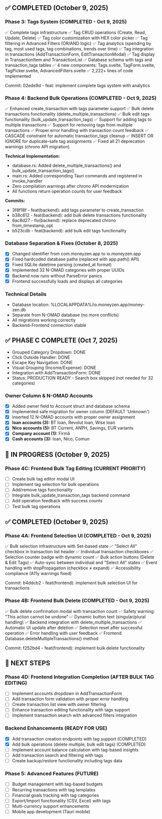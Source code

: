 
## ✅ COMPLETED (October 9, 2025)

### Phase 3: Tags System (COMPLETED - Oct 9, 2025)
✅ Complete tags infrastructure
✅ Tag CRUD operations (Create, Read, Update, Delete)
✅ Tag color customization with HEX color picker
✅ Tag filtering in Advanced Filters (OR/AND logic)
✅ Tag analytics (spending by tag, most used tags, tag combinations, trends over time)
✅ Tag integration in transactions (AddTransactionForm, EditTransactionModal)
✅ Tag display in TransactionItem and TransactionList
✅ Database schema with tags and transaction_tags tables
✅ 4 new components: Tags.svelte, TagForm.svelte, TagPicker.svelte, AdvancedFilters.svelte
✅ 2,222+ lines of code implemented

Commit: 02ede9d - feat: implement complete tags system with analytics

### Phase 4: Backend Bulk Operations (COMPLETED - Oct 9, 2025)
✅ Enhanced create_transaction with tags parameter support
✅ Bulk delete transactions functionality (delete_multiple_transactions)
✅ Bulk edit tags functionality (bulk_update_transaction_tags)
✅ Support for adding tags to multiple transactions
✅ Support for removing tags from multiple transactions
✅ Proper error handling with transaction count feedback
✅ CASCADE constraint for automatic transaction_tags cleanup
✅ INSERT OR IGNORE for duplicate-safe tag assignments
✅ Fixed all 21 deprecation warnings (chrono API migration)

**Technical Implementation:**
- database.rs: Added delete_multiple_transactions() and bulk_update_transaction_tags()
- main.rs: Added corresponding Tauri commands and registered in invoke_handler
- Zero compilation warnings after chrono API modernization
- All functions return operation counts for user feedback

**Commits:**
- 3f8f18f - feat(backend): add tags parameter to create_transaction
- b38c612 - feat(backend): add bulk delete transactions functionality
- 6ac8d27 - fix(backend): replace deprecated chrono from_timestamp_opt
- b523cdb - feat(backend): add bulk edit tags functionality

### Database Separation & Fixes (October 8, 2025)
- [x] Changed identifier from com.moneyzen.app to io.moneyzen.app
- [x] Fixed hardcoded database paths (replaced with app.path() API)
- [x] Fixed SQLite datetime parsing (created_at format)
- [x] Implemented 32 N-OMAD categories with proper UUIDs
- [x] Backend now runs without ParseError panics
- [x] Frontend successfully loads and displays all categories

### Technical Details
- Database location: %LOCALAPPDATA%/io.moneyzen.app/money-zen.db
- Separate from N-OMAD database (no more conflicts)
- All migrations working correctly
- Backend-Frontend connection stable

## ✅ PHASE C COMPLETE (Oct 7, 2025)
- Grouped Category Dropdown: DONE
- Click Outside Handler: DONE
- Escape Key Navigation: DONE
- Visual Grouping (Income/Expense): DONE
- Integration with AddTransactionForm: DONE
- Status: PRODUCTION READY - Search box skipped (not needed for 32 categories)

### Owner Column & N-OMAD Accounts
- [x] Added owner field to Account struct and database schema
- [x] Implemented safe migration for owner column (DEFAULT 'Unknown')
- [x] Inserted 12 N-OMAD accounts with proper owner assignment
- [x] **Ioan accounts (3):** BT Ioan, Revolut Ioan, Wise Ioan
- [x] **Nico accounts (5):** BT Current, ANPH, Savings, EUR variants
- [x] **Company account (1):** Firmă
- [x] **Cash accounts (3):** Ioan, Nico, Comun

## 🔄 IN PROGRESS (October 9, 2025)

### Phase 4C: Frontend Bulk Tag Editing (CURRENT PRIORITY)
- [ ] Create bulk tag editor modal UI
- [ ] Implement tag selection for bulk operations
- [ ] Add/remove tags functionality
- [ ] Integrate bulk_update_transaction_tags backend command
- [ ] Add operation feedback with success counts
- [ ] Test bulk tag operations

## ✅ COMPLETED (October 9, 2025)

### Phase 4A: Frontend Selection UI (COMPLETED - Oct 9, 2025)
✅ Bulk selection infrastructure with Set-based state
✅ "Select All" checkbox in transaction list header
✅ Individual transaction checkboxes
✅ Selection counter badge with dynamic count
✅ Bulk action buttons (Delete & Edit Tags)
✅ Auto-sync between individual and "Select All" states
✅ Event handling with stopPropagation (checkbox ≠ expand)
✅ Accessibility compliance (A11y warnings fixed)

Commit: b4ddcb2 - feat(frontend): implement bulk selection UI for transactions

### Phase 4B: Frontend Bulk Delete (COMPLETED - Oct 9, 2025)
✅ Bulk delete confirmation modal with transaction count
✅ Safety warning: "This action cannot be undone"
✅ Dynamic button text (singular/plural handling)
✅ Backend integration with delete_multiple_transactions
✅ Automatic UI update after deletion
✅ Selection reset after successful operation
✅ Error handling with user feedback
✅ Frontend Database.deleteMultipleTransactions() method

Commit: f252bd4 - feat(frontend): implement bulk delete functionality

## 🎯 NEXT STEPS

### Phase 4D: Frontend Integration Completion (AFTER BULK TAG EDITING)
- [ ] Implement accounts dropdown in AddTransactionForm
- [ ] Add transaction form validation with proper error handling
- [ ] Create transaction list view with owner filtering
- [ ] Enhance transaction editing functionality with tags support
- [ ] Implement transaction search with advanced filters integration

### Backend Enhancements (READY FOR USE)
- [x] Add transaction creation endpoints with tag support (COMPLETED)
- [x] Add bulk operations (delete multiple, bulk edit tags) (COMPLETED)
- [ ] Implement account balance calculation with tag-based insights
- [ ] Add transaction search and filtering with tags
- [ ] Create backup/restore functionality including tags data

### Phase 5: Advanced Features (FUTURE)
- [ ] Budget management with tag-based budgets
- [ ] Recurring transactions with tag templates
- [ ] Financial goals tracking with tag categories
- [ ] Export/Import functionality (CSV, Excel) with tags
- [ ] Multi-currency support enhancements
- [ ] Mobile app development (Tauri mobile)

